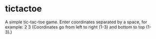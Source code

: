 # tictactoe

A simple tic-tac-toe game.
Enter coordinates separated by a space, for example:
  2 3
(Coordinates go from left to right (1-3) and bottom to top (1-3).)
